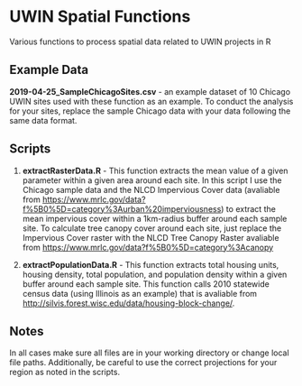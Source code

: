 # UWIN Spatial Functions
Various functions to process spatial data related to UWIN projects in R

## Example Data

**2019-04-25_SampleChicagoSites.csv** - an example dataset of 10 Chicago UWIN sites used with these function as an example. To conduct the analysis for your sites, replace the sample Chicago data with your data following the same data format.

## Scripts

1. **extractRasterData.R** - This function extracts the mean value of a given parameter within a given area around each site. In this script I use the Chicago sample data and the NLCD Impervious Cover data (avaliable from https://www.mrlc.gov/data?f%5B0%5D=category%3Aurban%20imperviousness) to extract the mean impervious cover within a 1km-radius buffer around each sample site. To calculate tree canopy cover around each site, just replace the Impervious Cover raster with the NLCD Tree Canopy Raster avaliable from https://www.mrlc.gov/data?f%5B0%5D=category%3Acanopy

2. **extractPopulationData.R** - This function extracts total housing units, housing density, total population, and population density within a given buffer around each sample site. This function calls 2010 statewide census data (using Illinois as an example) that is avaliable from http://silvis.forest.wisc.edu/data/housing-block-change/.

## Notes
In all cases make sure all files are in your working directory or change local file paths. Additionally, be careful to use the correct projections for your region as noted in the scripts.


